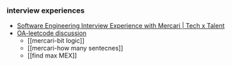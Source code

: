 ### interview experiences
- [Software Engineering Interview Experience with Mercari | Tech x Talent](https://medium.com/coderbyte/my-software-engineering-interview-experience-at-mercari-b9571d8a3969)
- [OA-leetcode discussion](https://leetcode.com/discuss/interview-question/1799446/mercari-inc-software-engineer-new-graduate-position-hiring-test-2022)
	- [[mercari-bit logic]]
	- [[mercari-how many sentecnes]]
	- [[find max MEX]]